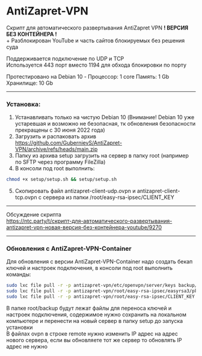 # AntiZapret-VPN

Скрипт для автоматического развертывания AntiZapret VPN **! ВЕРСИЯ БЕЗ КОНТЕЙНЕРА !**\
\+ Разблокирован YouTube и часть сайтов блокируемых без решения суда

Поддерживается подключение по UDP и TCP\
Используется 443 порт вместо 1194 для обхода блокировки по порту

Протестировано на Debian 10 - Процессор: 1 core Память: 1 Gb Хранилище: 10 Gb
***
### Установка:
1. Устанавливать только на чистую Debian 10 (Внимание! Debian 10 уже устаревшая и возможно не безопасная, тк обновления безопасности прекращены с 30 июня 2022 года)
2. Загрузить и распаковать архив https://github.com/GubernievS/AntiZapret-VPN/archive/refs/heads/main.zip
3. Папку из архива setup загрузить на сервер в папку root (например по SFTP через программу FileZilla)
4. В консоли под root выполнить:
```sh
chmod +x setup/setup.sh && setup/setup.sh
```
5. Скопировать файл antizapret-client-udp.ovpn и antizapret-client-tcp.ovpn с сервера из папки /root/easy-rsa-ipsec/CLIENT_KEY
***
Обсуждение скрипта\
https://ntc.party/t/скрипт-для-автоматического-развертывания-antizapret-vpn-новая-версия-без-контейнера-youtube/9270
***
### Обновления с AntiZapret-VPN-Container
Для обновления с версии AntiZapret-VPN-Container надо создать бекап ключей и настроек подключения, в консоли под root выполнить команды:
```sh
sudo lxc file pull -r -p antizapret-vpn/etc/openvpn/server/keys backup/etc/openvpn/server
sudo lxc file pull -r -p antizapret-vpn/root/easy-rsa-ipsec/easyrsa3/pki backup/root/easy-rsa-ipsec/easyrsa3
sudo lxc file pull -r -p antizapret-vpn/root/easy-rsa-ipsec/CLIENT_KEY backup/root/easy-rsa-ipsec
```
В папке root/backup будут лежат файлы для переноса ключей и настроек подключения, содержимое нужно сохранить на локальном компьютере и перенести на новый сервер в папку setup до запуска установки\
В файлах ovpn в строке remote нужно изменить IP адрес на адрес нового сервера, если вы обновляете тот же сервер то обновлять IP адрес не нужно
